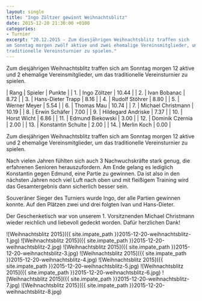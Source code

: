 ```yaml
---
layout: single
title: "Ingo Zöltzer gewinnt Weihnachtsblitz"
date: 2015-12-20 21:30:00 +0100
categories: 
- Turnier
excerpt: "20.12.2015 - Zum diesjährigen Weihnachtsblitz traffen sich
am Sonntag morgen zwölf aktive und zwei ehemalige Vereinsmitglieder, um das
traditionelle Vereinsturnier zu spielen."
---
```


Zum diesjährigen Weihnachtsblitz traffen sich am Sonntag morgen 12 aktive und 2 ehemalige Vereinsmitglieder, um das traditionelle Vereinsturnier zu spielen.

| Rang | Spieler            | Punkte |
|   1. | Ingo Zöltzer       |  10.44 |
|   2. | Ivan Bobanac       |   8.72 |
|   3. | Hans-Dieter Trapp  |   8.16 |
|   4. | Rudolf Stöhrer     |   8.80 |
|   5. | Werner Meyer       |   5.54 |
|   6. | Thomas Mau         |  10.74 |
|   7. | Michael Christmann |  10.19 |
|   8. | Erwin Schäfer      |   7.00 |
|   9. | Hildegard Andriske |   7.37 |
|  10. | Horst Wicht        |   6.86 |
|  11. | Edmund Biekowski   |   3.00 |
|  12. | Dominik Czernia    |   2.00 |
|  13. | Konstantin Schulte |   2.00 |
|  14. | Merlin Koch        |   0.00 |

Zum diesjährigen Weihnachtsblitz traffen sich am Sonntag morgen 12 aktive und 2 ehemalige Vereinsmitglieder, um das traditionelle Vereinsturnier zu spielen. 

Nach vielen Jahren fühlten sich auch 3 Nachwuchskräfte stark genug,
die erfahrenen Senioren herauszufordern. Am Ende gelang es lediglich
Konstantin gegen Edmund, eine Partie zu gewinnen. Da ist also in den
nächsten Jahren noch viel Luft nach oben und mit fleißigem Training
wird das Gesamtergebnis dann sicherlich besser sein.

Souveräner Sieger des Turniers wurde Ingo, der alle Partien gewinnen
konnte. Auf den Plätzen zwei und drei folgten Ivan und Hans-Dieter.

Der Geschenketisch war von unserem 1. Vorsitznenden Michael Christmann
wieder reichlich und liebevoll gedeckt worden. Dafür herzlichen Dank!

![Weihnachtsblitz 2015]({{ site.impate_path }}2015-12-20-weihnachtsblitz-1.jpg)
![Weihnachtsblitz 2015]({{ site.impate_path }}2015-12-20-weihnachtsblitz-2.jpg)
![Weihnachtsblitz 2015]({{ site.impate_path }}2015-12-20-weihnachtsblitz-3.jpg)
![Weihnachtsblitz 2015]({{ site.impate_path }}2015-12-20-weihnachtsblitz-4.jpg)
![Weihnachtsblitz 2015]({{ site.impate_path }}2015-12-20-weihnachtsblitz-5.jpg)
![Weihnachtsblitz 2015]({{ site.impate_path }}2015-12-20-weihnachtsblitz-6.jpg)
![Weihnachtsblitz 2015]({{ site.impate_path }}2015-12-20-weihnachtsblitz-7.jpg)
![Weihnachtsblitz 2015]({{ site.impate_path }}2015-12-20-weihnachtsblitz-8.jpg)
